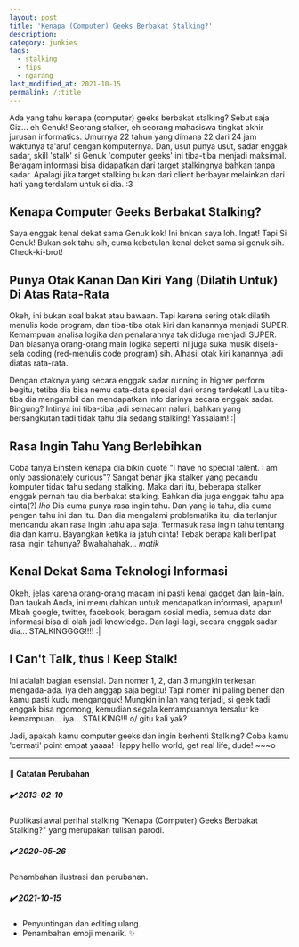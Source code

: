```yaml
---
layout: post
title: 'Kenapa (Computer) Geeks Berbakat Stalking?'
description:
category: junkies
tags:
  - stalking
  - tips
  - ngarang
last_modified_at: 2021-10-15
permalink: /:title
---
```


Ada yang tahu kenapa (computer) geeks berbakat stalking? Sebut saja Giz... eh Genuk! Seorang stalker, eh seorang mahasiswa tingkat akhir jurusan informatics. Umurnya 22 tahun yang dimana 22 dari 24 jam waktunya ta'aruf dengan komputernya. Dan, usut punya usut, sadar enggak sadar, skill 'stalk' si Genuk 'computer geeks' ini tiba-tiba menjadi maksimal. Beragam informasi bisa didapatkan dari target stalkingnya bahkan tanpa sadar. Apalagi jika target stalking bukan dari client berbayar melainkan dari hati yang terdalam untuk si dia. :3

## Kenapa Computer Geeks Berbakat Stalking?

Saya enggak kenal dekat sama Genuk kok! Ini bnkan saya loh. Ingat! Tapi Si Genuk! Bukan sok tahu sih, cuma kebetulan kenal deket sama si genuk sih. Check-ki-brot!


## Punya Otak Kanan Dan Kiri Yang (Dilatih Untuk) Di Atas Rata-Rata

Okeh, ini bukan soal bakat atau bawaan. Tapi karena sering otak dilatih menulis kode program, dan tiba-tiba otak kiri dan kanannya menjadi SUPER. Kemampuan analisa logika dan penalarannya tak diduga menjadi SUPER. Dan biasanya orang-orang main logika seperti ini juga suka musik disela-sela coding (red-menulis code program) sih. Alhasil otak kiri kanannya jadi diatas rata-rata.


Dengan otaknya yang secara enggak sadar running in higher perform begitu, tetiba dia bisa nemu data-data spesial dari orang terdekat! Lalu tiba-tiba dia mengambil dan mendapatkan info darinya secara enggak sadar. Bingung? Intinya ini tiba-tiba jadi semacam naluri, bahkan yang bersangkutan tadi tidak tahu dia sedang stalking! Yassalam! :|



## Rasa Ingin Tahu Yang Berlebihkan

Coba tanya Einstein kenapa dia bikin quote "I have no special talent. I am only passionately curious"? Sangat benar jika stalker yang pecandu komputer tidak tahu sedang stalking. Maka dari itu, beberapa stalker enggak pernah tau dia berbakat stalking. Bahkan dia juga enggak tahu apa cinta(?) *lho* Dia cuma punya rasa ingin tahu. Dan yang ia tahu, dia cuma pengen tahu ini dan itu. Dan dia mengalami problematika itu, dia terlanjur mencandu akan rasa ingin tahu apa saja. Termasuk rasa ingin tahu tentang dia dan kamu. Bayangkan ketika ia jatuh cinta! Tebak berapa kali berlipat rasa ingin tahunya? Bwahahahak... *matik*



## Kenal Dekat Sama Teknologi Informasi

Okeh, jelas karena orang-orang macam ini pasti kenal gadget dan lain-lain. Dan taukah Anda, ini memudahkan untuk mendapatkan informasi, apapun! Mbah google, twitter, facebook, beragam sosial media, semua data dan informasi bisa di olah jadi knowledge. Dan lagi-lagi, secara enggak sadar dia... STALKINGGGG!!!! :|



## I Can't Talk, thus I Keep Stalk!


Ini adalah bagian esensial. Dan nomer 1, 2, dan 3 mungkin terkesan mengada-ada. Iya deh anggap saja begitu! Tapi nomer ini paling bener dan kamu pasti kudu mengangguk! Mungkin inilah yang terjadi, si geek tadi enggak bisa ngomong, kemudian segala kemampuannya tersalur ke kemampuan... iya... STALKING!!!  o/ gitu kali yak?


Jadi, apakah kamu computer geeks dan ingin berhenti Stalking? Coba kamu 'cermati' point empat yaaaa! Happy hello world, get real life, dude! ~~~o

***

#### 📒 Catatan Perubahan

##### ✔️ 2013-02-10

Publikasi awal perihal stalking "Kenapa (Computer) Geeks Berbakat Stalking?" yang merupakan tulisan parodi.

##### ✔️ 2020-05-26

Penambahan ilustrasi dan perubahan.

##### ✔️ 2021-10-15

* Penyuntingan dan editing ulang.
* Penambahan emoji menarik. ✨
